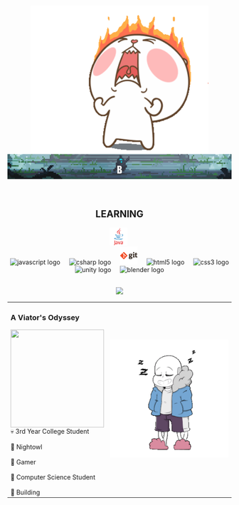 <div id="header" align="center">
   <img src="https://github.com/pooperdoop/pooperdoop/blob/main/angry-screaming.gif" width="400"/>
</div>






<div align="center">

  <img src="https://github.com/pooperdoop/pooperdoop/blob/main/background-2-ezgif.com-crop.gif" width="800"/>

</div>

<br>
<br>

<h2 align="center">LEARNING</h2> 

<div align="center">
  <img src="https://github.com/devicons/devicon/blob/master/icons/java/java-original-wordmark.svg" title="Java" alt="Java" width="40" height="40"/>&nbsp;
  <div align="center">
  <img src="https://cdn.jsdelivr.net/gh/devicons/devicon/icons/javascript/javascript-original.svg" height="35" alt="javascript logo"  />
  <img width="12" />
  <img src="https://cdn.jsdelivr.net/gh/devicons/devicon/icons/csharp/csharp-original.svg" height="35" alt="csharp logo"  />
  <img width="12" />
  <img src="https://github.com/devicons/devicon/blob/master/icons/git/git-original-wordmark.svg" title="Git" **alt="Git" width="40" height="40"/>
  <img width="12" />
   <img src="https://cdn.jsdelivr.net/gh/devicons/devicon/icons/html5/html5-original.svg" height="35" alt="html5 logo"  />
  <img width="12" />
  <img src="https://cdn.jsdelivr.net/gh/devicons/devicon/icons/css3/css3-original.svg" height="35" alt="css3 logo"  />
  <img width="12" />
  <img src="https://cdn.jsdelivr.net/gh/devicons/devicon/icons/unity/unity-original.svg" height="35" alt="unity logo"  />
  <img width="12" />
  <img src="https://cdn.jsdelivr.net/gh/devicons/devicon/icons/blender/blender-original.svg" height="35" alt="blender logo"  />
  <img width="12" />
</div>

<br>
<div align="center">

  ![](https://komarev.com/ghpvc/?username=pooperdoop&&color=033E3E&style=flat-square&abbreviated=true)
  
</div>

<table align="center" style="border-collapse: collapse;">
  <tr>
    <td style="border-collapse: collapse;>
      <div align="left">
         <h3>A Viator's Odyssey</h3> <img src="./assets/hello-dark.gif#gh-light-mode-only" align="right" height="220" width="210" />
        <br>
        💀 3rd Year College Student<br><br>🌙 Nightowl<br><br>👾 Gamer<br><br>🤖 Computer Science Student<br><br>💪 Building
      </div>
    </td>
    <td style=""border-collapse: collapse;">
      <div align="right">
        <img src="https://github.com/pooperdoop/pooperdoop/blob/main/dbs4gmg-75821f0c-b1f1-4b0c-b321-6c4e92551a6c-ezgif.com-resize.gif" width="400"/>
      </div>
    </td>
  </tr>
</table>
